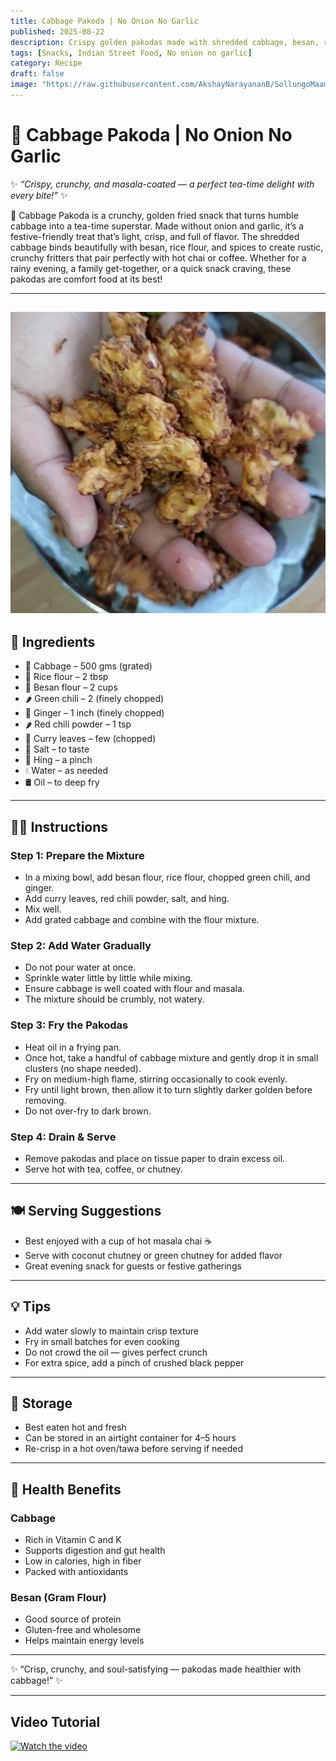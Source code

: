 ```yaml
---
title: Cabbage Pakoda | No Onion No Garlic  
published: 2025-08-22  
description: Crispy golden pakodas made with shredded cabbage, besan, rice flour, and spices — a perfect tea-time snack without onion and garlic.  
tags: [Snacks, Indian Street Food, No onion no garlic]  
category: Recipe  
draft: false  
image: "https://raw.githubusercontent.com/AkshayNarayananB/SollungoMaami/master/images/cabbagepakoda.png"  
---
```


# 🥬 Cabbage Pakoda | No Onion No Garlic  

✨ *“Crispy, crunchy, and masala-coated — a perfect tea-time delight with every bite!”* ✨  

🥬 Cabbage Pakoda is a crunchy, golden fried snack that turns humble cabbage into a tea-time superstar. Made without onion and garlic, it’s a festive-friendly treat that’s light, crisp, and full of flavor. The shredded cabbage binds beautifully with besan, rice flour, and spices to create rustic, crunchy fritters that pair perfectly with hot chai or coffee. Whether for a rainy evening, a family get-together, or a quick snack craving, these pakodas are comfort food at its best!

---
![cabbagepakoda](https://raw.githubusercontent.com/AkshayNarayananB/SollungoMaami/master/images/cabbagepakoda.png)  
---


## 🛒 Ingredients  

- 🥬 Cabbage – 500 gms (grated)  
- 🌾 Rice flour – 2 tbsp  
- 🌾 Besan flour – 2 cups  
- 🌶️ Green chili – 2 (finely chopped)  
- 🌿 Ginger – 1 inch (finely chopped)  
- 🌶️ Red chili powder – 1 tsp  
- 🍃 Curry leaves – few (chopped)  
- 🧂 Salt – to taste  
- 🌸 Hing – a pinch  
- 💧 Water – as needed  
- 🛢️ Oil – to deep fry  

---

## 👩‍🍳 Instructions  

### Step 1: Prepare the Mixture  
- In a mixing bowl, add besan flour, rice flour, chopped green chili, and ginger.  
- Add curry leaves, red chili powder, salt, and hing.  
- Mix well.  
- Add grated cabbage and combine with the flour mixture.  

### Step 2: Add Water Gradually  
- Do not pour water at once.  
- Sprinkle water little by little while mixing.  
- Ensure cabbage is well coated with flour and masala.  
- The mixture should be crumbly, not watery.  

### Step 3: Fry the Pakodas  
- Heat oil in a frying pan.  
- Once hot, take a handful of cabbage mixture and gently drop it in small clusters (no shape needed).  
- Fry on medium-high flame, stirring occasionally to cook evenly.  
- Fry until light brown, then allow it to turn slightly darker golden before removing.  
- Do not over-fry to dark brown.  

### Step 4: Drain & Serve  
- Remove pakodas and place on tissue paper to drain excess oil.  
- Serve hot with tea, coffee, or chutney.  

---

## 🍽️ Serving Suggestions  

- Best enjoyed with a cup of hot masala chai ☕  
- Serve with coconut chutney or green chutney for added flavor  
- Great evening snack for guests or festive gatherings  

---

## 💡 Tips  

- Add water slowly to maintain crisp texture  
- Fry in small batches for even cooking  
- Do not crowd the oil — gives perfect crunch  
- For extra spice, add a pinch of crushed black pepper  

---

## 🧊 Storage  

- Best eaten hot and fresh  
- Can be stored in an airtight container for 4–5 hours  
- Re-crisp in a hot oven/tawa before serving if needed  

---
## 🌿 Health Benefits  

### Cabbage  
- Rich in Vitamin C and K  
- Supports digestion and gut health  
- Low in calories, high in fiber  
- Packed with antioxidants  

### Besan (Gram Flour)  
- Good source of protein  
- Gluten-free and wholesome  
- Helps maintain energy levels  

---

✨ “Crisp, crunchy, and soul-satisfying — pakodas made healthier with cabbage!” ✨

---

## Video Tutorial

[![Watch the video](https://img.youtube.com/vi/VIDEO_ID/0.jpg)](https://youtu.be/o_UkoV1Zk2M?si=WrloDzaIGhNK4zZf)

